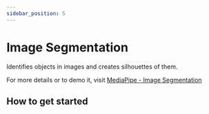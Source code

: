 ```yaml
---
sidebar_position: 5
---
```


# Image Segmentation

Identifies objects in images and creates silhouettes of them.

For more details or to demo it, visit 
[MediaPipe - Image Segmentation](https://mediapipe-studio.webapps.google.com/studio/demo/image_segmenter)

## How to get started 